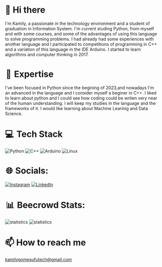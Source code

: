 # 👋 Hi there

I'm Kamily, a passionate in the technology environment and a student of graduation in Information System. I'm current studing Python, from myself and with some courses, and some of the advantages of using this language to solve programming problems. I had already had some experiences with another language and I participated to competitions of programming in C++ and a variation of this language in the IDE Arduino. I started to learn algorithms and computer thinking in 2017. 

#  🚀  Expertise
I've been focused in Python since the begining of 2023,and nowadays I'm an advanced in the language and I consider myself a beginer in C++. I liked to learn about python and I could see how coding could be writen very near of the human understanding. I will keep my studies in the language and the frameworks of it. I would like learning about Machine Learinig and Data Science.

# 💻  Tech Stack
![Python](https://img.shields.io/badge/python-3670A0?style=for-the-badge&logo=python&logoColor=ffdd54) ![C++](https://img.shields.io/badge/c++-%2300599C.svg?style=for-the-badge&logo=c%2B%2B&logoColor=white) ![Arduino](https://img.shields.io/badge/-Arduino-00979D?style=for-the-badge&logo=Arduino&logoColor=white) ![Linux](https://img.shields.io/badge/Linux-FCC624?style=for-the-badge&logo=linux&logoColor=black)


#  🌐  Socials:
[![Instagram](https://img.shields.io/badge/Instagram-%23E4405F.svg?style=for-the-badge&logo=Instagram&logoColor=white)](https://instagram.com/kamily__gomes?igshid=ZDc4ODBmNjlmNQ==) [![LinkedIn](https://img.shields.io/badge/linkedin-%230077B5.svg?style=for-the-badge&logo=linkedin&logoColor=white)](https://www.linkedin.com/in/kamily-cristina-de-oliveira-gomes-4bb185274)

#  📊  Beecrowd Stats:
![statistics](https://github.com/KamilyCOGomes/KamilyCOGomes/assets/125691825/38da8bb8-eb82-4ab7-971b-d058671b963e)
![statistics](https://github.com/KamilyCOGomes/KamilyCOGomes/assets/125691825/67b2337a-3df2-45f8-8903-fe633d570978)

# 📫 How to reach me
kamilygomesufutech@gmail.com


